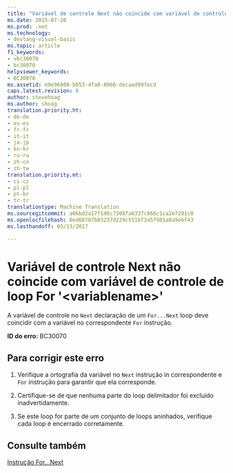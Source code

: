 ```yaml
---
title: "Variável de controle Next não coincide com variável de controle de loop For &quot;&lt;variablename&gt;&quot; | Documentos do Microsoft"
ms.date: 2015-07-20
ms.prod: .net
ms.technology:
- devlang-visual-basic
ms.topic: article
f1_keywords:
- vbc30070
- bc30070
helpviewer_keywords:
- BC30070
ms.assetid: e9e96008-b053-4fa0-8966-decaad99fecd
caps.latest.revision: 8
author: stevehoag
ms.author: shoag
translation.priority.ht:
- de-de
- es-es
- fr-fr
- it-it
- ja-jp
- ko-kr
- ru-ru
- zh-cn
- zh-tw
translation.priority.mt:
- cs-cz
- pl-pl
- pt-br
- tr-tr
translationtype: Machine Translation
ms.sourcegitcommit: a06bd2a17f1d6c7308fa6337c866c1ca2e7281c0
ms.openlocfilehash: 0ed68787b03237d229c551bf3a57985a8a9ebf43
ms.lasthandoff: 03/13/2017

---
```

# <a name="next-control-variable-does-not-match-for-loop-control-variable-39ltvariablenamegt39"></a>Variável de controle Next não coincide com variável de controle de loop For '&lt;variablename&gt;'
A variável de controle no `Next` declaração de um `For...Next` loop deve coincidir com a variável no correspondente `For` instrução.  
  
 **ID do erro:** BC30070  
  
## <a name="to-correct-this-error"></a>Para corrigir este erro  
  
1.  Verifique a ortografia da variável no `Next` instrução in correspondente e `For` instrução para garantir que ela corresponde.  
  
2.  Certifique-se de que nenhuma parte do loop delimitador foi excluído inadvertidamente.  
  
3.  Se este loop for parte de um conjunto de loops aninhados, verifique cada loop é encerrado corretamente.  
  
## <a name="see-also"></a>Consulte também  
 [Instrução For...Next](../../visual-basic/language-reference/statements/for-next-statement.md)
